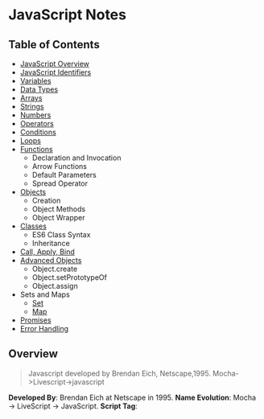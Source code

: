 # JavaScript Notes

## Table of Contents

- [JavaScript Overview](#overview)
- [JavaScript Identifiers](#identifiers--total-48)
- [Variables](#variable)
- [Data Types](#datatype)
- [Arrays](#array)
- [Strings](#string)
- [Numbers](#number)
- [Operators](#operator)
- [Conditions](#conditions)
- [Loops](#loops)
- [Functions](#function)
    - Declaration and Invocation
    - Arrow Functions
    - Default Parameters
    - Spread Operator
- [Objects](#object)
    - Creation
    - Object Methods
    - Object Wrapper
- [Classes](#class)
    - ES6 Class Syntax
    - Inheritance
- [Call, Apply, Bind](#call-apply-bind)
- [Advanced Objects](#advance-object)
    - Object.create
    - Object.setPrototypeOf
    - Object.assign
- Sets and Maps
    - [Set](#sets)
    - [Map](#maps)
- [Promises](#promise--resolvereject)
- [Error Handling](#error-handling)

## Overview
> Javascript developed by Brendan Eich, Netscape,1995. Mocha->Livescript->javascript

**Developed By**: Brendan Eich at Netscape in 1995.
**Name Evolution**: Mocha → LiveScript → JavaScript.
**Script Tag**: <script type="text/javascript"> — type="text/javascript" is optional.
External JS Files: Can be cached by browsers for faster load times.
Strict Mode: 'use strict'; enables the latest JavaScript features and helps avoid common errors.
JavaScript Characteristics:
Whitespace: Ignored by JavaScript.
Case-Sensitive: Variable names, function names, etc., are case-sensitive.

- Why name as script – it execute as the page loads
- ```<script type="text/javascript">``` type="text/javascript" is not needed
- External js files can be stored as cache in browsers
- ```’use strict’;``` to use only latest functionality of javascript versions
- whitespace, case-sensitive



### Identifiers- total 48
```
break,as,any,switch,case,if,throw,else,var,number,string,get,module,type,instanceof,typeof,finally,for,enum,export,while,void,this,new,null,super,catch,let,static,return,true,false
```

### Variable:
1. **var** name="rajesh";     //scope dependent for a function or window object  
2. **let** name="rajesh"    //used as block scope, cannot be re-declared  
3. **const** NAME="rajesh"    //cannot be reassigned, redeclared, requires declaration, immutable  
4. **Template literal**: can use ${name} inside string.   var name = ‘rajesh’;  console.log("my name is ${name}");  
    -  var {name,age,job}={name:"rajesh",age:"22",job:"it"};            console.log(name);    //rajesh


### Datatype:

| **Datatype**    | **Example**                   |
|--------------|-------------------------------|
| `undefined`  | `let x; console.log(typeof x); // "undefined"` |
| `boolean`    | `let x = true; console.log(typeof x); // "boolean"` |
| `number`     | `let x = 42; console.log(typeof x); // "number"` |
| `bigint`     | `let x = 9007199254740991n; console.log(typeof x); // "bigint"` |
| `string`     | `let x = "hello"; console.log(typeof x); // "string"` |
| `symbol`     | `let x = Symbol(); console.log(typeof x); // "symbol"` |
| `object`     | `let x = { name: "John" }; console.log(typeof x); // "object"` <br> `let y = null; console.log(typeof y); // "object"` |
| `function`   | `function example() {} console.log(typeof example); // "function"` |
    


### Array: 
let arr = new Array();  
let arr = [];var arr["name",’age’,’job’]=["rajesh","12",’vetti’];          console.log(arr["name"]); //rajesh  
[1,2,3].includes(2);                //return true false  
[1,2,3].findIndex (2);                //return true false  
#### Array functions:
1. arr.pop();                    //remove last element
2. arr.shift();                   //remove element at begining
3. arr.push(4);                    //insert element at end ,arr is now [1,2,3,4]
4. arr.unshift(0);                    //insert element at beginning ,arr is now [0,1,2,3,4]
5. arr.length;
    
### String:  
"Hello world".include("world");        //return true false  
"Hello world".startswith("H", index);        //return true false    
"Hello world".endswith("d", index);        //return true false  
"sorry ".repeat(100);            //print sorry 100 times  
String.raw"it is not new line /n"        //print as it is - it is not new line /n  

### Number:  
let billion = 2000;      //can written as       let billion = 2e3;  
let millisec = 0.002;    //can written as        let millisec = 2e-3     
Hexad:    alert( 0xff ); // 255    alert( 0xFF ); // 255 (the same, case doesn't matter)  
num.toString(base);     eg.a=3; a.toString(2);    //0011      default base is 10  
Two dots:   directly called from number.      3.toString(2);    //0011  
Infinity (and -infinty) represents great (or less) than anything.      isFinite(number);    //checks whether its not infinity  
NaN represents a non number type                isNan(number);     //checks whether is not number  

### Operator:  
Destructing assignmet: var [a,b]=[1,2];   
                       var sample=[a,b]; sample=[1,2];      a=1,b=2      
    
### Conditions:
if  
if..else  
nested if else if  
switch case  

### Loops:
for  
while  
do...while  
Loop control:   
break:  
continue:  
for...in        for(key in obj){ console.log(obj[key]);}  
for...of        for(arrKey of arr){ console.log(arrVal);}  

### Function:
function functionName(){...body....}  
functionName();    //function calling  
- function cannot be access outside scope
    if(true){function add(){…}} add();//cannot be called, undefined

#### Closure
> closure can remember environment variables in which it was created, allowing it to access variables from that scope even after the outer function has finished executing.

```
function outerFunction() {
    let outerVariable = "I'm from outer scope!";
    function innerFunction() {
        console.log(outerVariable); // Accessing outerVariable from outerFunction
    }
    return innerFunction; // Returning the inner function
}
const closureFunc = outerFunction(); // outerFunction executes, but innerFunction is still accessible
closureFunc(); // Logs: I'm from outer scope!
```
#### Arrow Function:
let functionName = (parameter)=>{...function body..…};
it does not have its own this object. 
eg:     
```
var obj = {name:"rajesh",
    getName: function(){ (function(){console.log(this.name)})();  },
    getNameArrow: function(){ (()=>{console.log(this.name)})(); }
}
obj.getNameArrow();        //print rajesh
obj.getName();            //undefined
```
    
#### Default parameter:
1. Primitive    function get(i=1){ return i;}    get(undefined);
2. Array        function get(a=[]){return ...a;}    get([5]);    
3. Object        function get({a=5}={}){return }     x={a:5}; get();    

#### Spread Operator(rest parameters)

```
function bigNum(a,b, ...argArray){
    //a=1,b=2,arrgArray is an array[3,4,5]
}
```

We can combine two arrays. a=[1,2,3];  b=[4,5];     c= [...a,...b];        //c is [1,2,3,4,5]  
console.log(...a);    //1 2 3  
We can combine two arrays. A=[3,4,5];b=[1,2]; a.push(...b); instead of // Array.prototype.push.apply(a,b);  

Note: this operator also use for shallow copy(only first level not applicable for nested objects)  
```
var a={name:'UST', age:17};
var b= {...a}; //shallow/new copy
b.age = 18; console.log(a.age);//17
```

### Object:  
1. via constructor ```let user = new Object();```  
2. via literal ```let user = {};```    
delect user ;    //to delete the object    
- {} means each time new reference allocated  
- can use object key with text, but need to use quotes  
- Objects are muttable

  
**Comparing object** : 1. individual values, 2. json stringify    
**Const object**:     it is changeable, but cannot be reassign  
**Clone object**:    newObj = Object.assign({},oldObj);  
**Garbage collections**: The variable and objects which cannot be reached, get destroyed  

#### Object wrapper:   
    Primitive datatypes is no an object, but a object wrapper is temporarily created while using it functions eg.str.split() . But for null,undefined there is no functions and no object wrapper created.  
eg. str = new String("rajeh"); str.test=5; console.log(str.test);//undefined  


### Class
Es6
```
function Cricketer(name,age,position){
      this.name=name; this.age=age; this.position=position;
 }
 Cricketer.prototype.changePosition=function(position){
   this.position=position;
 }
var cricketer = new Cricketer("rajesh","22","batting");
console.log(cricketer);
crickter.changePosition("bowler");
console.log(crickter);
```
```
class Cricketer {
    constructor(name,age,position){
        this.name=name;this.age=age;this.postion=position;
    }
    changePosition(position){
        this.position=position;
   }
}
let crickter = new Crickter("rajesh","2","batting");
console.log(crickter);
crickter.changePosition("bowler");
console.log(cricketer);
```

#### Call Apply Bind:   
These methods are useful for controlling the value of this within a function  
var obj = {num:2};    
var func=function(a,b){ console.log(this.num+a+b);}  
```func.call(obj,1,2);```  //**call** allows you to explicitly set the context (the value of this)   
```func.apply(obj,[1,2]);```  //**apply** same like call but get arguments as array  
```var bound = func.bind(obj);```     bound(1,2);   //**bind** unlike call,apply it won't immediately invoke, instead return a function  

Note: Arrow functions (=>) in JavaScript do not have their own this binding and do not have call, apply, or bind methods.

## Advance Object     
#### create: 
- create an empty object.  Make the given arg object as prototype of the created empty object  
    oldObj = {this.name:"rajesh"}  
    Object.create(oldObj);    //create obj {_proto_:this.name:rajesh………}
eg:
```
var Car = function(){ this.color='red'; }
Car.prototype.getColor=function(){ return this.color; }
var ToyCar = function(){ };
ToyCar.prototype=Object.create(Car.prototype);
ToyCar.prototype.color='orange';
var obj = new ToyCar();
console.log(obj.getColor());
```
It is real alternative for  
let sayHiMixin = { __proto__: anotherObject}  //but we should nor use __proto__ so we using Object.create

#### Object.setPrototypeOf: 
- same like object create but it works for simple{} object literal not function constructor
```
    var obj1 = {drive:function(){return ‘i can drive’;},    walk:function(){return ‘i can walk’;}};
    var obj2 = { drive(){return super.drive();}}
    Object.setPrototypeOf(obj2.obj1);    //obj1 will get obj1 as a prototype 
    obj2.walk();        //call walk function in obj1 
    obj1.drive();        //call drive function in obj, because of super object.
```     

#### Object .assign: 
- copy and append object to existing(given) object
```
    var obj1 = {color:’red’};
    var obj2={}; Object.assign(obj2,obj1);     //1st way to assign
    var obj3 = Object.assign({}.obj1);    //another way to assign
    var obj4 = function(){a,b}{ Object.assign(this,{a,b});}        //also used in constructor
```
- you can merge more than one object eg: Object.assign(obj2, obj1.1,obj1.2)
    


#### Sets: 
collection of unique values   
```
    var mySet = new Set();
    mySet.add(1).add(2).delete(1).clear();;
    var mySet = new Set([1,2,3,5,4,4,4,4,4]);    //mySet is 1,2,3,4
    console.log(mySet.size);
    for(val of mySet) { console.log(val);}        //can be iterable
```
can convert Sets to array:     console.log([..new Set([1,2,2,3])]);    
                    Array.from(new Set([12,2,3]));      

#### WeakSets:  
can have only as objects   
```
var myWeakSet = new WeakSet([{a:1},{b:2}]);
myWeakSet.add(1);    //throw error
myWeakSet.add({a:1});
```
#### Maps: 
can have more than one object key
```
var myMap = new Map();
myMap.set(a,’a’).set(b:’b’).set(a:’c’).delete(b);
for(let [key,value] of myMap.entries()){
   console.log(key,value);
}
```
#### Methods:     
```
    new Map();
    map.set(key,value)
    map.get(key)
    map.has(key)
    map.delete(key)
    map.clear()
    map.size
```
### Class constructor:
Super constructor  
```
class Car{
   construct(arg){}
   func1(){}
   static func2(){}        //inside static we cannot use this object variables        }
class Honda extends Car{
    constructor(arg){ super(arg);….}        //must call super constructer, otherwise error will occur
    func1();    }
var obj = new Car(arg);
```

### Promise – resolve,reject:
> object represents result of asynchronous operation, 
allowing you to handle success or failure once the operation is complete. 

```
var promise = new Promise(function(resolve,reject){
    setTimeout(function(){ 
    success=true;
    if(success){resolve(‘result’);}        //wait until resolve function beeing called
    else{reject(‘sorry’);}        },1000);        
});
promise.then( function(resolveResult){ ….handle resolveResult…}).catch(function(rejectResult){….handle reject…});
promise.then( function(resolveResult){ ….handle resolveResult…},function(rejectResult){….handle reject…});
promise.then( null,function(rejectResult){….handle reject…});    //to handle only error
promise.all([promise1, promise2….promisen]);  
```

### Async Await::
```
var promise1 = new Promise((resolve,reject)=>{setTimeout(resolve("rajesh"),3000);});  
var promise2 = new Promise((resolve,reject)=>{setTimeout(resolve("23"),3000);});  
var promise3 = new Promise((resolve,reject)=>{setTimeout(resolve("not a bad guy"),3000);});  

var callSync=async ()=>{  
    var promresult1 = await promise1;  console.log("his name is :"+promresult1);        //his name is rajesh  
    var promresult2 = await promise2;  console.log("his is :"+promresult2);            //his is 23  
    var promresult3 = await promise3;  console.log("sometimes he is  :"+promresult3);    //his not a bad guy  
return 'success';  
}  
callSync().then((resultText)=>console.log('result is '+resultText));  
```
Await should use only inside async:    syntax: await promiseName; //the js will pause until result come from promise

### Iterator:    
var arr=[1,2];    
var iterator=arr[Symbol.iterator]();  
console.log(iterator.next());        //{value:1,done:false}  
console.log(iterator.next());        //{value:2,done:false}  
console.log(iterator.next());        //{value:undefined,done:true}  

### Generator:    
function *generatorFunc(){ yield 1; yield 2; yield* anotherGenerator(); yield 5;}  
function* anotherGenerator(){yield 3; yield 4;}                                        //each yield is not created until it gets called by next()  
var generator = generatorFunc();        
console.log(generator.next());            //{value:1,done:false}  
console.log(generator.next());            //{value:2,done:false}  
console.log(generator.next());            //{value:3,done:false}      
console.log(generator.next());            //{value:undefined,done:true}  

### Errors:
1. Syntax error-   eg. ```Unexpected token```
2. Reference error eg. ```a is not defined```
3. Type error      eg. ```a is not a function```
                    
### Event Bubbling:  
event listeners fires not only on single element, but also fires from all its Dom parents  
### Event Delegation:   
event listeners fires not only on single element, but also fires from all its Dom decendents   

## Error Handling
